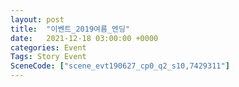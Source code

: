 ```yaml
---
layout: post
title:  "이벤트_2019여름_엔딩"
date:   2021-12-18 03:00:00 +0000
categories: Event
Tags: Story Event
SceneCode: ["scene_evt190627_cp0_q2_s10,7429311"]
---
```

